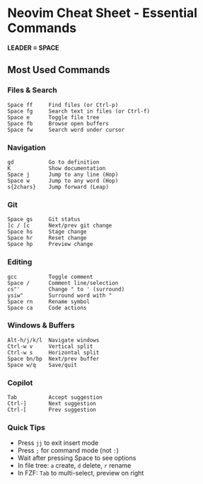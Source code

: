 # Neovim Cheat Sheet - Essential Commands

**LEADER = SPACE**

## Most Used Commands

### Files & Search
```
Space ff     Find files (or Ctrl-p)
Space fg     Search text in files (or Ctrl-f)  
Space e      Toggle file tree
Space fb     Browse open buffers
Space fw     Search word under cursor
```

### Navigation
```
gd           Go to definition
K            Show documentation
Space j      Jump to any line (Hop)
Space w      Jump to any word (Hop)
s{2chars}    Jump forward (Leap)
```

### Git
```
Space gs     Git status
]c / [c      Next/prev git change
Space hs     Stage change
Space hr     Reset change
Space hp     Preview change
```

### Editing
```
gcc          Toggle comment
Space /      Comment line/selection
cs"'         Change " to ' (surround)
ysiw"        Surround word with "
Space rn     Rename symbol
Space ca     Code actions
```

### Windows & Buffers
```
Alt-h/j/k/l  Navigate windows
Ctrl-w v     Vertical split
Ctrl-w s     Horizontal split
Space bn/bp  Next/prev buffer
Space w/q    Save/quit
```

### Copilot
```
Tab          Accept suggestion
Ctrl-]       Next suggestion
Ctrl-[       Prev suggestion
```

### Quick Tips
- Press `jj` to exit insert mode
- Press `;` for command mode (not `:`)
- Wait after pressing Space to see options
- In file tree: `a` create, `d` delete, `r` rename
- In FZF: `Tab` to multi-select, preview on right